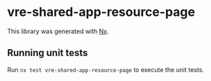# vre-shared-app-resource-page

This library was generated with [Nx](https://nx.dev).


## Running unit tests

Run `nx test vre-shared-app-resource-page` to execute the unit tests.

